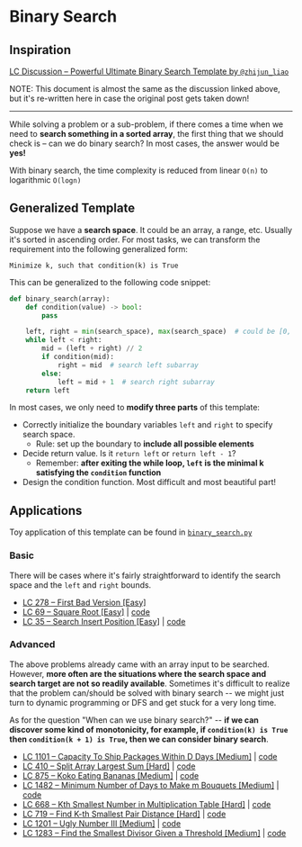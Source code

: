 # Binary Search

## Inspiration 

[LC Discussion – Powerful Ultimate Binary Search Template by `@zhijun_liao`](https://leetcode.com/discuss/general-discussion/786126/Python-Powerful-Ultimate-Binary-Search-Template.-Solved-many-problems)

NOTE: This document is almost the same as the discussion linked above, but it's re-written here in case the original 
post gets taken down!  

---

While solving a problem or a sub-problem, if there comes a time when we need to **search something in a sorted array**, 
the first thing that we should check is – can we do binary search? In most cases, the answer would be **yes!** 

With binary search, the time complexity is reduced from linear `O(n)` to logarithmic `O(logn)` 

## Generalized Template

Suppose we have a **search space**. It could be an array, a range, etc. Usually it's sorted in ascending order. For most 
tasks, we can transform the requirement into the following generalized form:

```
Minimize k, such that condition(k) is True
```

This can be generalized to the following code snippet:

```python
def binary_search(array):
    def condition(value) -> bool:
        pass

    left, right = min(search_space), max(search_space)  # could be [0, n], [1, n] etc. depends on the problem
    while left < right:
        mid = (left + right) // 2
        if condition(mid):
            right = mid  # search left subarray
        else:
            left = mid + 1  # search right subarray
    return left
```

In most cases, we only need to **modify three parts** of this template:

- Correctly initialize the boundary variables `left` and `right` to specify search space. 
  - Rule: set up the boundary to **include all possible elements**
- Decide return value. Is it `return left` or `return left - 1`?
  - Remember: **after exiting the while loop, `left` is the minimal k satisfying the `condition` function**
- Design the condition function. Most difficult and most beautiful part!

## Applications

Toy application of this template can be found in [`binary_search.py`](binary_search.py)

### Basic

There will be cases where it's fairly straightforward to identify the search space and the `left` and `right` bounds.

- [LC 278 – First Bad Version [Easy]](https://leetcode.com/problems/first-bad-version/)
- [LC 69 – Square Root [Easy]](https://leetcode.com/problems/sqrtx/) | [code](applications/lc_69.py)
- [LC 35 – Search Insert Position [Easy]](https://leetcode.com/problems/search-insert-position/) | [code](applications/lc_35.py)

### Advanced

The above problems already came with an array input to be searched. However, **more often are the situations where the 
search space and search target are not so readily available**. Sometimes it's difficult to realize that the problem 
can/should be solved with binary search -- we might just turn to dynamic programming or DFS and get stuck for a very 
long time.

As for the question "When can we use binary search?" -- **if we can discover some kind of monotonicity, for example, if 
`condition(k) is True` then `condition(k + 1) is True`, then we can consider binary search**.

- [LC 1101 – Capacity To Ship Packages Within D Days [Medium]](https://leetcode.com/problems/capacity-to-ship-packages-within-d-days/) | [code](applications/lc_1101.py)
- [LC 410 – Split Array Largest Sum [Hard]](https://leetcode.com/problems/split-array-largest-sum/) | [code](applications/lc_410.py)
- [LC 875 – Koko Eating Bananas [Medium]](https://leetcode.com/problems/koko-eating-bananas/) | [code](applications/lc_875.py)
- [LC 1482 – Minimum Number of Days to Make m Bouquets [Medium]](https://leetcode.com/problems/minimum-number-of-days-to-make-m-bouquets/) | [code](applications/lc_1482.py)
- [LC 668 – Kth Smallest Number in Multiplication Table [Hard]](https://leetcode.com/problems/kth-smallest-number-in-multiplication-table/description/) | [code](applications/lc_668.py)
- [LC 719 – Find K-th Smallest Pair Distance [Hard]](https://leetcode.com/problems/find-k-th-smallest-pair-distance/) | [code](applications/lc_719.py)
- [LC 1201 – Ugly Number III [Medium]](https://leetcode.com/problems/ugly-number-iii/) | [code](applications/lc_1201.py)
- [LC 1283 – Find the Smallest Divisor Given a Threshold [Medium]](https://leetcode.com/problems/find-the-smallest-divisor-given-a-threshold/) | [code](applications/lc_1283.py)
